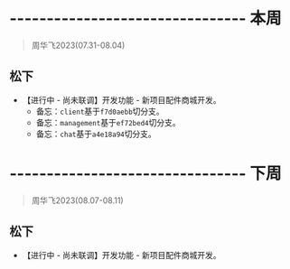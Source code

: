 # -------------------------------- 本周
> 周华飞2023(07.31-08.04)
## 松下
* 【进行中 - 尚未联调】开发功能 - 新项目配件商城开发。
  - 备忘：`client`基于`f7d0aebb`切分支。
  - 备忘：`management`基于`ef72bed4`切分支。
  - 备忘：`chat`基于`a4e18a94`切分支。

# -------------------------------- 下周
> 周华飞2023(08.07-08.11)
## 松下
* 【进行中 - 尚未联调】开发功能 - 新项目配件商城开发。
